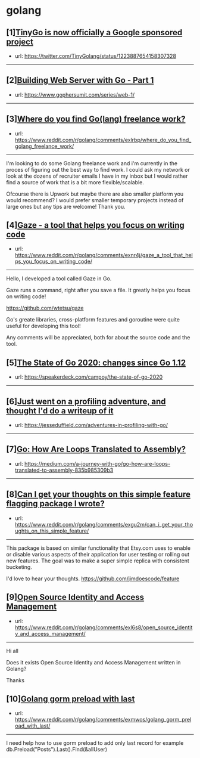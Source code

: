 # golang
## [1][TinyGo is now officially a Google sponsored project](https://www.reddit.com/r/golang/comments/exn69u/tinygo_is_now_officially_a_google_sponsored/)
- url: https://twitter.com/TinyGolang/status/1223887654158307328
---

## [2][Building Web Server with Go - Part 1](https://www.reddit.com/r/golang/comments/exgxvh/building_web_server_with_go_part_1/)
- url: https://www.gophersumit.com/series/web-1/
---

## [3][Where do you find Go(lang) freelance work?](https://www.reddit.com/r/golang/comments/exlrbp/where_do_you_find_golang_freelance_work/)
- url: https://www.reddit.com/r/golang/comments/exlrbp/where_do_you_find_golang_freelance_work/
---
I'm looking to do some Golang freelance work and i'm currently in the proces of figuring out the best way to find work. I could ask my network or look at the dozens of recruiter emails I have in my inbox but I would rather find a source of work that is a bit more flexible/scalable. 

Ofcourse there is Upwork but maybe there are also smaller platform you would recommend? I would prefer smaller temporary projects instead of large ones but any tips are welcome! Thank you.
## [4][Gaze - a tool that helps you focus on writing code](https://www.reddit.com/r/golang/comments/exnr4j/gaze_a_tool_that_helps_you_focus_on_writing_code/)
- url: https://www.reddit.com/r/golang/comments/exnr4j/gaze_a_tool_that_helps_you_focus_on_writing_code/
---
Hello, I developed a tool called Gaze in Go.

Gaze runs a command, right after you save a file.
It greatly helps you focus on writing code!

https://github.com/wtetsu/gaze

Go's greate libraries, cross-platform features and goroutine were quite useful for developing this tool!

Any comments will be appreciated, both for about the source code and the tool.
## [5][The State of Go 2020: changes since Go 1.12](https://www.reddit.com/r/golang/comments/exlm0i/the_state_of_go_2020_changes_since_go_112/)
- url: https://speakerdeck.com/campoy/the-state-of-go-2020
---

## [6][Just went on a profiling adventure, and thought I'd do a writeup of it](https://www.reddit.com/r/golang/comments/exmac5/just_went_on_a_profiling_adventure_and_thought_id/)
- url: https://jesseduffield.com/adventures-in-profiling-with-go/
---

## [7][Go: How Are Loops Translated to Assembly?](https://www.reddit.com/r/golang/comments/ex5z4o/go_how_are_loops_translated_to_assembly/)
- url: https://medium.com/a-journey-with-go/go-how-are-loops-translated-to-assembly-835b985309b3
---

## [8][Can I get your thoughts on this simple feature flagging package I wrote?](https://www.reddit.com/r/golang/comments/exgu2m/can_i_get_your_thoughts_on_this_simple_feature/)
- url: https://www.reddit.com/r/golang/comments/exgu2m/can_i_get_your_thoughts_on_this_simple_feature/
---
This package is based on similar functionality that Etsy.com uses to enable or disable various aspects of their application for user testing or rolling out new features. The goal was to make a super simple replica with consistent bucketing. 

I'd love to hear your thoughts. https://github.com/jimdoescode/feature
## [9][Open Source Identity and Access Management](https://www.reddit.com/r/golang/comments/exl6s8/open_source_identity_and_access_management/)
- url: https://www.reddit.com/r/golang/comments/exl6s8/open_source_identity_and_access_management/
---
Hi all 

Does it exists Open Source Identity and Access Management written in Golang? 

Thanks
## [10][Golang gorm preload with last](https://www.reddit.com/r/golang/comments/exmwos/golang_gorm_preload_with_last/)
- url: https://www.reddit.com/r/golang/comments/exmwos/golang_gorm_preload_with_last/
---
I need help how to use gorm preload to add only last record for example db.Preload("Posts").Last().Find(&amp;allUser)
